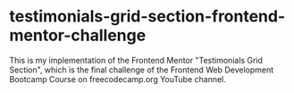 # testimonials-grid-section-frontend-mentor-challenge
This is my implementation of the Frontend Mentor "Testimonials Grid Section", which is the final challenge of the Frontend Web Development Bootcamp Course on freecodecamp.org YouTube channel.
